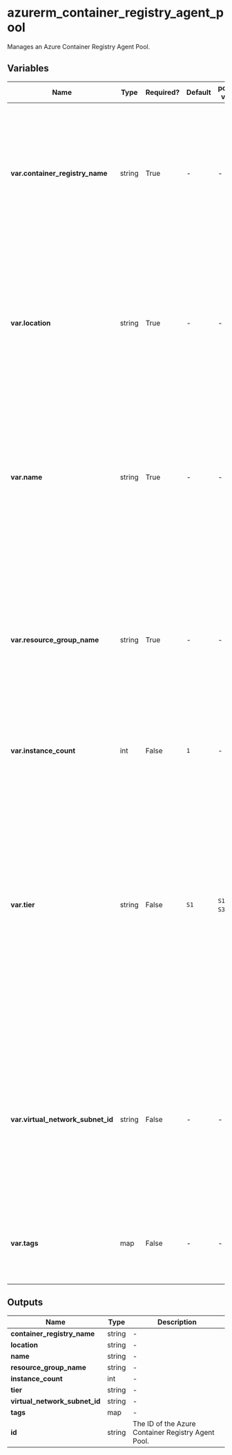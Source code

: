 # azurerm_container_registry_agent_pool

Manages an Azure Container Registry Agent Pool.

## Variables

| Name | Type | Required? |  Default  |  possible values |  Description |
| ---- | ---- | --------- |  ----------- | ----------- | ----------- |
| **var.container_registry_name** | string | True | -  |  -  |  Name of Azure Container Registry to create an Agent Pool for. Changing this forces a new Azure Container Registry Agent Pool to be created. | 
| **var.location** | string | True | -  |  -  |  The Azure Region where the Azure Container Registry Agent Pool should exist. Changing this forces a new Azure Container Registry Agent Pool to be created. | 
| **var.name** | string | True | -  |  -  |  The name which should be used for this Azure Container Registry Agent Pool. Changing this forces a new Azure Container Registry Agent Pool to be created. | 
| **var.resource_group_name** | string | True | -  |  -  |  The name of the Resource Group where the Azure Container Registry Agent Pool should exist. Changing this forces a new Azure Container Registry Agent Pool to be created. | 
| **var.instance_count** | int | False | `1`  |  -  |  VMSS instance count. Defaults to `1`. | 
| **var.tier** | string | False | `S1`  |  `S1`, `S2`, `S3`, `I6`  |  Sets the VM your agent pool will run on. Valid values are: `S1` (2 vCPUs, 3 GiB RAM), `S2` (4 vCPUs, 8 GiB RAM), `S3` (8 vCPUs, 16 GiB RAM) or `I6` (64 vCPUs, 216 GiB RAM, Isolated). Defaults to `S1`. Changing this forces a new Azure Container Registry Agent Pool to be created. | 
| **var.virtual_network_subnet_id** | string | False | -  |  -  |  The ID of the Virtual Network Subnet Resource where the agent machines will be running. Changing this forces a new Azure Container Registry Agent Pool to be created. | 
| **var.tags** | map | False | -  |  -  |  A mapping of tags which should be assigned to the Azure Container Registry Agent Pool. | 



## Outputs

| Name | Type | Description |
| ---- | ---- | --------- | 
| **container_registry_name** | string  | - | 
| **location** | string  | - | 
| **name** | string  | - | 
| **resource_group_name** | string  | - | 
| **instance_count** | int  | - | 
| **tier** | string  | - | 
| **virtual_network_subnet_id** | string  | - | 
| **tags** | map  | - | 
| **id** | string  | The ID of the Azure Container Registry Agent Pool. | 